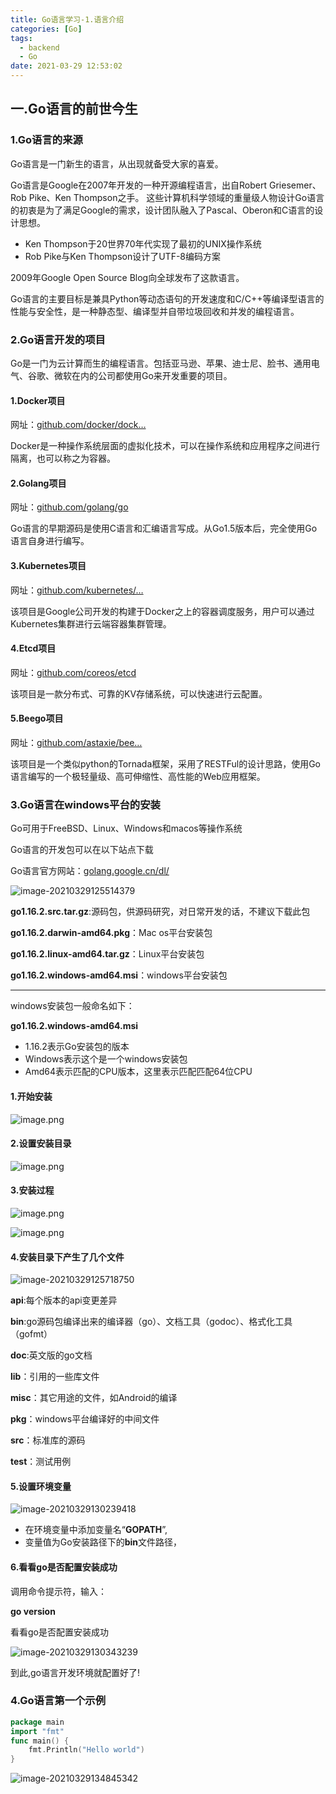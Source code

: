```yaml
---
title: Go语言学习-1.语言介绍
categories: [Go]
tags:
  - backend
  - Go
date: 2021-03-29 12:53:02
---
```


## 一.Go语言的前世今生

### 1.Go语言的来源

Go语言是一门新生的语言，从出现就备受大家的喜爱。

Go语言是Google在2007年开发的一种开源编程语言，出自Robert Griesemer、Rob Pike、Ken Thompson之手。 这些计算机科学领域的重量级人物设计Go语言的初衷是为了满足Google的需求，设计团队融入了Pascal、Oberon和C语言的设计思想。

- Ken Thompson于20世界70年代实现了最初的UNIX操作系统
- Rob Pike与Ken Thompson设计了UTF-8编码方案

2009年Google Open Source Blog向全球发布了这款语言。

Go语言的主要目标是兼具Python等动态语句的开发速度和C/C++等编译型语言的性能与安全性，是一种静态型、编译型并自带垃圾回收和并发的编程语言。



### 2.Go语言开发的项目

Go是一门为云计算而生的编程语言。包括亚马逊、苹果、迪士尼、脸书、通用电气、谷歌、微软在内的公司都使用Go来开发重要的项目。

#### 1.Docker项目

网址：[github.com/docker/dock…](https://github.com/docker/docker)

Docker是一种操作系统层面的虚拟化技术，可以在操作系统和应用程序之间进行隔离，也可以称之为容器。

#### 2.Golang项目

网址：[github.com/golang/go](https://github.com/golang/go)

Go语言的早期源码是使用C语言和汇编语言写成。从Go1.5版本后，完全使用Go语言自身进行编写。

#### 3.Kubernetes项目

网址：[github.com/kubernetes/…](https://github.com/kubernetes/kubernetes)

该项目是Google公司开发的构建于Docker之上的容器调度服务，用户可以通过Kubernetes集群进行云端容器集群管理。

#### 4.Etcd项目

网址：[github.com/coreos/etcd](https://github.com/coreos/etcd)

该项目是一款分布式、可靠的KV存储系统，可以快速进行云配置。

#### 5.Beego项目

网址：[github.com/astaxie/bee…](https://github.com/astaxie/beego)

该项目是一个类似python的Tornada框架，采用了RESTFul的设计思路，使用Go语言编写的一个极轻量级、高可伸缩性、高性能的Web应用框架。

### 3.Go语言在windows平台的安装

Go可用于FreeBSD、Linux、Windows和macos等操作系统

Go语言的开发包可以在以下站点下载

Go语言官方网站：[golang.google.cn/dl/](https://golang.google.cn/dl/)

![image-20210329125514379](https://i.loli.net/2021/03/29/9PgdZIhuBktq7re.png)

**go1.16.2.src.tar.gz**:源码包，供源码研究，对日常开发的话，不建议下载此包

**go1.16.2.darwin-amd64.pkg**：Mac os平台安装包

**go1.16.2.linux-amd64.tar.gz**：Linux平台安装包

**go1.16.2.windows-amd64.msi**：windows平台安装包

<hr/>

windows安装包一般命名如下：

**go1.16.2.windows-amd64.msi**

- 1.16.2表示Go安装包的版本
- Windows表示这个是一个windows安装包
- Amd64表示匹配的CPU版本，这里表示匹配匹配64位CPU

#### 1.开始安装

![image.png](https://i.loli.net/2021/03/29/ckR782TG9dyApwU.png)

#### 2.设置安装目录

![image.png](https://i.loli.net/2021/03/29/pbtznOVMfqs6Nu5.png)

#### 3.安装过程

![image.png](https://i.loli.net/2021/03/29/1trNQacedujlCw6.png)

![image.png](https://i.loli.net/2021/03/29/5yFwvfg7Dzqcm8E.png)

#### 4.安装目录下产生了几个文件

![image-20210329125718750](https://i.loli.net/2021/03/30/6BuAN2QM3Zb7qyV.png)

**api**:每个版本的api变更差异

**bin**:go源码包编译出来的编译器（go）、文档工具（godoc）、格式化工具（gofmt）

**doc**:英文版的go文档

**lib**：引用的一些库文件

**misc**：其它用途的文件，如Android的编译

**pkg**：windows平台编译好的中间文件

**src**：标准库的源码

**test**：测试用例

#### 5.设置环境变量

![image-20210329130239418](https://i.loli.net/2021/03/29/73Jf6weU5GVYBzH.png)

- 在环境变量中添加变量名“**GOPATH**”,
- 变量值为Go安装路径下的**bin**文件路径，

#### 6.看看go是否配置安装成功

调用命令提示符，输入：

**go version**

看看go是否配置安装成功

![image-20210329130343239](https://i.loli.net/2021/03/29/uGQADONwXH78Jey.png)

到此,go语言开发环境就配置好了!

### 4.Go语言第一个示例

```go
package main
import "fmt"
func main() {
	fmt.Println("Hello world")
}
```

![image-20210329134845342](https://i.loli.net/2021/03/29/ogfH5l1rpGYQmcJ.png)